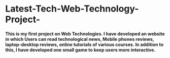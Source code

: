# Latest-Tech-Web-Technology-Project-

<h4>
  This is my first project on Web Technologies. I have developed an website in which Users can read technological news, Mobile phones reviews, laptop-desktop reviews, online tutorials of various courses. In addition to this, I have developed one small game to keep users more interactive.
</h4>
